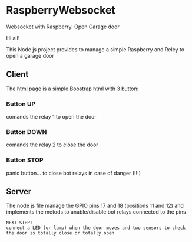 # RaspberryWebsocket
Websocket with Raspberry. Open Garage door

Hi all!

This Node js project provides to manage a simple Raspberry and Reley to open a garage door

## Client

The html page is a simple Boostrap html with 3 button:
### Button UP
comands the relay 1 to open the door
### Button DOWN
comands the relay 2 to close the door
### Button STOP
panic button... to close bot relays in case of danger (!!!)

## Server

The node js file manage the GPIO pins 17 and 18 (positions 11 and 12) and implements the metods to anable/disable bot relays connected to the pins


```
NEXT STEP:
connect a LED (or lamp) when the door moves and two sensors to check the door is totally close or totally open
```
